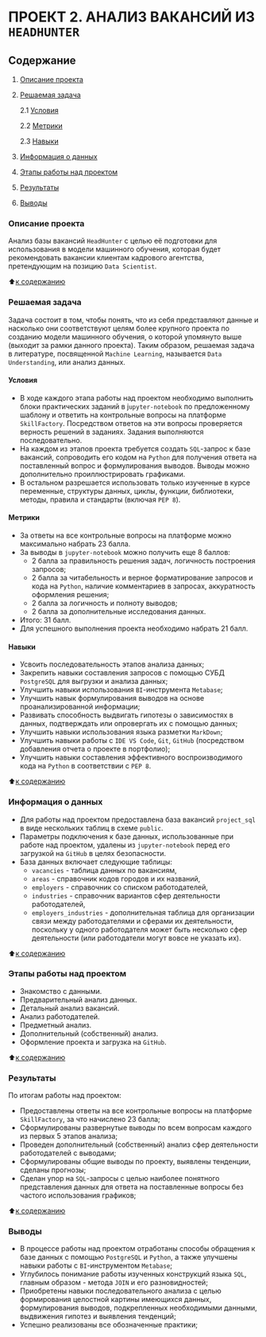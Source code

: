 # **ПРОЕКТ 2. АНАЛИЗ ВАКАНСИЙ ИЗ `HEADHUNTER`**

## **Содержание**

1. [Описание проекта](https://github.com/alkoop1/educational_projects/project_2/README.md#Описание-проекта)  
2. [Решаемая задача](https://github.com/alkoop1/educational_projects/project_2/README.md#Решаемая-задача)

    2.1 [Условия](https://github.com/alkoop1/educational_projects/project_2/README.md#Условия)

    2.2 [Метрики](https://github.com/alkoop1/educational_projects/project_2/README.md#Метрики)

    2.3 [Навыки](https://github.com/alkoop1/educational_projects/project_2/README.md#Навыки)

3. [Информация о данных](https://github.com/alkoop1/educational_projects/project_2/README.md#Информация-о-данных)  
4. [Этапы работы над проектом](https://github.com/alkoop1/educational_projects/project_2/README.md#Этапы-работы-над-проектом)  
5. [Результаты](https://github.com/alkoop1/educational_projects/project_2/README.md#Результаты)
6. [Выводы](https://github.com/alkoop1/educational_projects/project_2/README.md#Выводы)

### **Описание проекта**

Анализ базы вакансий `HeadHunter` с целью её подготовки для использования в модели машинного обучения, которая будет рекомендовать вакансии клиентам кадрового агентства, претендующим на позицию `Data Scientist`.

:arrow_up:[к содержанию](https://github.com/alkoop1/educational_projects/project_2/README.md#Содержание)

### **Решаемая задача**

Задача состоит в том, чтобы понять, что из себя представляют данные и насколько они соответствуют целям более крупного проекта по созданию модели машинного обучения, о которой упомянуто выше (выходит за рамки данного проекта). Таким образом, решаемая задача в литературе, посвященной `Machine Learning`, называется `Data Understanding`, или анализ данных.

#### **Условия**

- В ходе каждого этапа работы над проектом необходимо выполнить блоки практических заданий в j`upyter-notebook` по предложенному шаблону и ответить на контрольные вопросы на платформе `SkillFactory`. Посредством ответов на эти вопросы проверяется верность решений в заданиях. Задания выполняются последовательно.  
- На каждом из этапов проекта требуется создать `SQL`-запрос к базе вакансий, сопроводить его кодом на `Python` для получения ответа на поставленный вопрос и формулирования выводов. Выводы можно дополнительно проиллюстрировать графиками.  
- В остальном разрешается использовать только изученные в курсе переменные, структуры данных, циклы, функции, библиотеки, методы, правила и стандарты (включая `PEP 8`).  

#### **Метрики**

- За ответы на все контрольные вопросы на платформе можно максимально набрать 23 балла.
- За выводы в `jupyter-notebook` можно получить еще 8 баллов:
  - 2 балла за правильность решения задач, логичность построения запросов;  
  - 2 балла за читабельность и верное форматирование запросов и кода на `Python`, наличие комментариев в запросах, аккуратность оформления решения;  
  - 2 балла за логичность и полноту выводов;  
  - 2 балла за дополнительные исследования данных.  
- Итого: 31 балл.
- Для успешного выполнения проекта необходимо набрать 21 балл.

#### **Навыки**

- Усвоить последовательность этапов анализа данных;
- Закрепить навыки составления запросов с помощью СУБД `PostgreSQL` для выгрузки и анализа данных;
- Улучшить навыки использования `BI`-инструмента `Metabase`;  
- Улучшить навык формулирования выводов на основе проанализированной информации;
- Развивать способность выдвигать гипотезы о зависимостях в данных, подтверждать или опровергать их с помощью данных;
- Улучшить навыки использования языка разметки `MarkDown`;
- Улучшить навыки работы с `IDE VS Code`, `Git`, `GitHub` (посредством добавления отчета о проекте в портфолио);
- Улучшить навыки составления эффективного воспроизводимого кода на `Python` в соответствии с `PEP 8`.

:arrow_up:[к содержанию](https://github.com/alkoop1/educational_projects/project_2/README.md#Содержание)

### **Информация о данных**

- Для работы над проектом предоставлена база вакансий `project_sql` в виде нескольких таблиц в схеме `public`.
- Параметры подключения к базе данных, использованные при работе над проектом, удалены из `jupyter-notebook` перед его загрузкой на `GitHub` в целях безопасности.  
- База данных включает следующие таблицы:
  - `vacancies` - таблица данных по вакансиям,  
  - `areas` - справочник кодов городов и их названий,  
  - `employers` - справочник со списком работодателей,  
  - `industries` - справочник вариантов сфер деятельности работодателей,  
  - `employers_industries` - дополнительная таблица для организации связи между работодателями и сферами их деятельности, поскольку у одного работодателя может быть несколько сфер деятельности (или работодатели могут вовсе не указать их).
  
:arrow_up:[к содержанию](https://github.com/alkoop1/educational_projects/project_2/README.md#Содержание)

### **Этапы работы над проектом**

- Знакомство с данными.  
- Предварительный анализ данных.  
- Детальный анализ вакансий.  
- Анализ работодателей.  
- Предметный анализ.  
- Дополнительный (собственный) анализ.  
- Оформление проекта и загрузка на `GitHub`.

:arrow_up:[к содержанию](https://github.com/alkoop1/educational_projects/project_2/README.md#Содержание)

### **Результаты**

По итогам работы над проектом:

- Предоставлены ответы на все контрольные вопросы на платформе `SkillFactory`, за что начислено 23 балла;
- Сформулированы развернутые выводы по всем вопросам каждого из первых 5 этапов анализа;  
- Проведен дополнительный (собственный) анализ сфер деятельности работодателей с выводами;
- Сформулированы общие выводы по проекту, выявлены тенденции, сделаны прогнозы;  
- Сделан упор на `SQL`-запросы с целью наиболее понятного представления данных для ответа на поставленные вопросы без частого использования графиков;  

:arrow_up:[к содержанию](https://github.com/alkoop1/educational_projects/project_2/README.md#Содержание)

### **Выводы**

- В процессе работы над проектом отработаны способы обращения к базе данных с помощью `PostgreSQL` и `Python`, а также улучшены навыки работы с `BI`-инструментом `Metabase`;
- Углубилось понимание работы изученных конструкций языка `SQL`, главным образом - метода `JOIN` и его разновидностей;
- Приобретены навыки последовательного анализа с целью формирования целостной картины имеющихся данных, формулирования выводов, подкрепленных необходимыми данными, выдвижения гипотез и выявления тенденций;
- Успешно реализованы все обозначенные практики;

